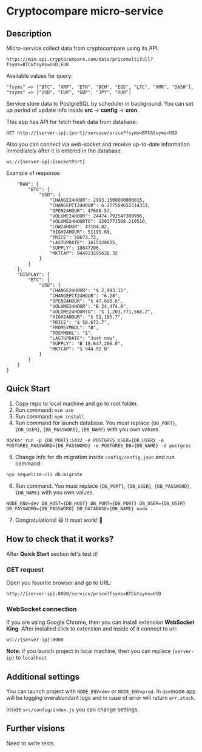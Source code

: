 # **Cryptocompare micro-service**

## **Description**

Micro-service collect data from cryptocompare using its API:

`https://min-api.cryptocompare.com/data/pricemultifull?fsyms=BTC&tsyms=USD,EUR​`

Available values for query:

```
"fsyms" => ["BTC", "XRP", "ETH", "BCH", "EOS", "LTC", "XMR", "DASH"],
"tsyms" => ["USD", "EUR", "GBP", "JPY", "RUR"]
```

Service store data to PostgreSQL by scheduler in background.
You can set up period of update info inside **src** -> **config** -> **cron**.

This app has API for fetch fresh data from database:

```
GET http://{server-ip}:{port}/service/price?fsyms=BTC&tsyms=USD
```

Also you can connect via web-socket and receive up-to-date information immediately after it is entered in the database.

```
ws://{server-ip}:{socketPort}

```

Example of response:

````{
    "RAW": {
        "BTC": {
            "USD": {
                "CHANGE24HOUR": 2993.1500000000015,
                "CHANGEPCT24HOUR": 6.277504652314353,
                "OPEN24HOUR": 47680.57,
                "VOLUME24HOUR": 24474.792547389996,
                "VOLUME24HOURTO": 1203771568.210516,
                "LOW24HOUR": 47184.82,
                "HIGH24HOUR": 51195.69,
                "PRICE": 50673.72,
                "LASTUPDATE": 1615120625,
                "SUPPLY": 18647206,
                "MKTCAP": 944923295626.32
            }
        }
    },
    "DISPLAY": {
        "BTC": {
            "USD": {
                "CHANGE24HOUR": "$ 2,993.15",
                "CHANGEPCT24HOUR": "6.28",
                "OPEN24HOUR": "$ 47,680.6",
                "VOLUME24HOUR": "Ƀ 24,474.8",
                "VOLUME24HOURTO": "$ 1,203,771,568.2",
                "HIGH24HOUR": "$ 51,195.7",
                "PRICE": "$ 50,673.7",
                "FROMSYMBOL": "Ƀ",
                "TOSYMBOL": "$",
                "LASTUPDATE": "Just now",
                "SUPPLY": "Ƀ 18,647,206.0",
                "MKTCAP": "$ 944.92 B"
            }
        }
    }
}
````

## **Quick Start**

1. Copy repo to local machine and go to root folder.
2. Run command: `nvm use`
3. Run command: `npm install`
4. Run command for launch database. You must replace `{DB_PORT}`, `{DB_USER}`, `{DB_PASSWORD}`, `{DB_NAME}` with you own values.

`docker run -p {DB_PORT}:5432 -e POSTGRES_USER={DB_USER} -e POSTGRES_PASSWORD={DB_PASSWORD} -e POSTGRES_DB={DB_NAME} -d postgres`

5. Change info for db migration inside `config/config.json` and run command:

`npx sequelize-cli db:migrate`

6. Run command. You must replace `{DB_PORT}`, `{DB_USER}`, `{DB_PASSWORD}`, `{DB_NAME}` with you own values.

`NODE_ENV=dev DB_HOST={DB_HOST} DB_PORT={DB_PORT} DB_USER={DB_USER} DB_PASSWORD={DB_PASSWORD} DB_DATABASE={DB_NAME} node .`

7. Congratulations! :smiley: It must work! :pray:

## **How to check that it works?**

After **Quick Start** section let's test it!

### **GET request**

Open you favorite browser and go to URL:

`http://{server-ip}:8080/service/price?fsyms=BTC&tsyms=USD`

### **WebSocket connection**

If you are using Google Chrome, then you can install extension **WebSocket King**.
After installed click to extension and inside of it connect to url:

`ws://{server-ip}:8000`

**Note:** if you launch project in local machine, then you can replace `{server-ip}` to `localhost`

## **Additional settings**

You can launch project with `NODE_ENV=dev` or `NODE_ENV=prod`. In `dev`mode app will be logging overabundant logs and in case of error will return `err.stack`.

Inside `src/config/index.js` you can change settings.

## **Further visions**

Need to write tests.
